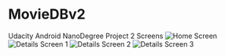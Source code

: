 # MovieDBv2
Udacity Android NanoDegree Project 2
Screens
![Home Screen](Screenshot_1493989041.png "")
![Details Screen 1](Screenshot_1493989106.png)
![Details Screen 2](Screenshot_1493989128.png)
![Details Screen 3](Screenshot_1493989189.png)
